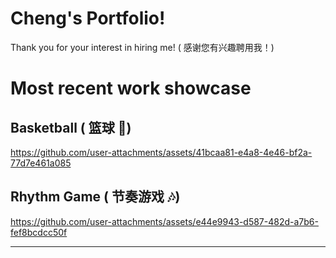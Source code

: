 # Cheng's Portfolio!
Thank you for your interest in hiring me! ( 感谢您有兴趣聘用我！)
# Most recent work showcase
## Basketball ( 篮球 🏀)
https://github.com/user-attachments/assets/41bcaa81-e4a8-4e46-bf2a-77d7e461a085
## Rhythm Game ( 节奏游戏 🎶)
https://github.com/user-attachments/assets/e44e9943-d587-482d-a7b6-fef8bcdcc50f

---
